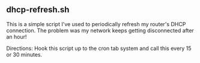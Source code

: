dhcp-refresh.sh
---

This is a simple script I've used to periodically refresh my router's DHCP connection. The problem was my network keeps getting disconnected after an hour!

Directions: Hook this script up to the cron tab system and call this every 15 or 30 minutes.